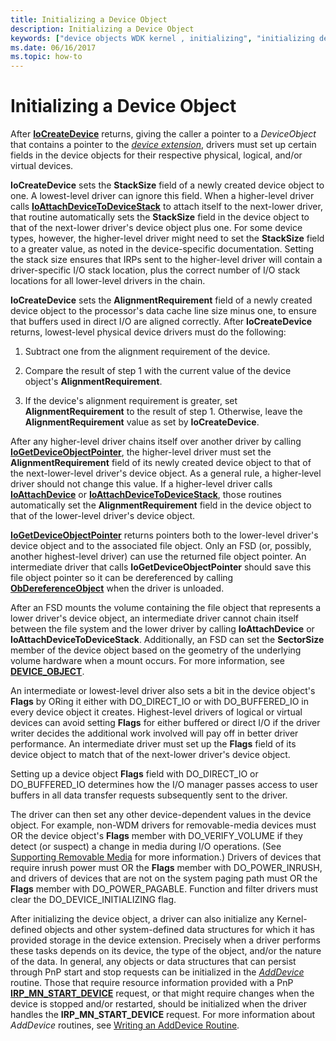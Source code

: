 ```yaml
---
title: Initializing a Device Object
description: Initializing a Device Object
keywords: ["device objects WDK kernel , initializing", "initializing device objects"]
ms.date: 06/16/2017
ms.topic: how-to
---
```


# Initializing a Device Object





After [**IoCreateDevice**](/windows-hardware/drivers/ddi/wdm/nf-wdm-iocreatedevice) returns, giving the caller a pointer to a *DeviceObject* that contains a pointer to the [*device extension*](device-extensions.md), drivers must set up certain fields in the device objects for their respective physical, logical, and/or virtual devices.

**IoCreateDevice** sets the **StackSize** field of a newly created device object to one. A lowest-level driver can ignore this field. When a higher-level driver calls [**IoAttachDeviceToDeviceStack**](/windows-hardware/drivers/ddi/wdm/nf-wdm-ioattachdevicetodevicestack) to attach itself to the next-lower driver, that routine automatically sets the **StackSize** field in the device object to that of the next-lower driver's device object plus one. For some device types, however, the higher-level driver might need to set the **StackSize** field to a greater value, as noted in the device-specific documentation. Setting the stack size ensures that IRPs sent to the higher-level driver will contain a driver-specific I/O stack location, plus the correct number of I/O stack locations for all lower-level drivers in the chain.

**IoCreateDevice** sets the **AlignmentRequirement** field of a newly created device object to the processor's data cache line size minus one, to ensure that buffers used in direct I/O are aligned correctly. After **IoCreateDevice** returns, lowest-level physical device drivers must do the following:

1.  Subtract one from the alignment requirement of the device.

2.  Compare the result of step 1 with the current value of the device object's **AlignmentRequirement**.

3.  If the device's alignment requirement is greater, set **AlignmentRequirement** to the result of step 1. Otherwise, leave the **AlignmentRequirement** value as set by **IoCreateDevice**.

After any higher-level driver chains itself over another driver by calling [**IoGetDeviceObjectPointer**](/windows-hardware/drivers/ddi/wdm/nf-wdm-iogetdeviceobjectpointer), the higher-level driver must set the **AlignmentRequirement** field of its newly created device object to that of the next-lower-level driver's device object. As a general rule, a higher-level driver should not change this value. If a higher-level driver calls [**IoAttachDevice**](/windows-hardware/drivers/ddi/wdm/nf-wdm-ioattachdevice) or [**IoAttachDeviceToDeviceStack**](/windows-hardware/drivers/ddi/wdm/nf-wdm-ioattachdevicetodevicestack), those routines automatically set the **AlignmentRequirement** field in the device object to that of the lower-level driver's device object.

[**IoGetDeviceObjectPointer**](/windows-hardware/drivers/ddi/wdm/nf-wdm-iogetdeviceobjectpointer) returns pointers both to the lower-level driver's device object and to the associated file object. Only an FSD (or, possibly, another highest-level driver) can use the returned file object pointer. An intermediate driver that calls **IoGetDeviceObjectPointer** should save this file object pointer so it can be dereferenced by calling [**ObDereferenceObject**](/windows-hardware/drivers/ddi/wdm/nf-wdm-obdereferenceobject) when the driver is unloaded.

After an FSD mounts the volume containing the file object that represents a lower driver's device object, an intermediate driver cannot chain itself between the file system and the lower driver by calling **IoAttachDevice** or **IoAttachDeviceToDeviceStack**. Additionally, an FSD can set the **SectorSize** member of the device object based on the geometry of the underlying volume hardware when a mount occurs. For more information, see [**DEVICE\_OBJECT**](/windows-hardware/drivers/ddi/wdm/ns-wdm-_device_object).

An intermediate or lowest-level driver also sets a bit in the device object's **Flags** by ORing it either with DO\_DIRECT\_IO or with DO\_BUFFERED\_IO in every device object it creates. Highest-level drivers of logical or virtual devices can avoid setting **Flags** for either buffered or direct I/O if the driver writer decides the additional work involved will pay off in better driver performance. An intermediate driver must set up the **Flags** field of its device object to match that of the next-lower driver's device object.

Setting up a device object **Flags** field with DO\_DIRECT\_IO or DO\_BUFFERED\_IO determines how the I/O manager passes access to user buffers in all data transfer requests subsequently sent to the driver.

The driver can then set any other device-dependent values in the device object. For example, non-WDM drivers for removable-media devices must OR the device object's **Flags** member with DO\_VERIFY\_VOLUME if they detect (or suspect) a change in media during I/O operations. (See [Supporting Removable Media](supporting-removable-media.md) for more information.) Drivers of devices that require inrush power must OR the **Flags** member with DO\_POWER\_INRUSH, and drivers of devices that are not on the system paging path must OR the **Flags** member with DO\_POWER\_PAGABLE. Function and filter drivers must clear the DO\_DEVICE\_INITIALIZING flag.

After initializing the device object, a driver can also initialize any Kernel-defined objects and other system-defined data structures for which it has provided storage in the device extension. Precisely when a driver performs these tasks depends on its device, the type of the object, and/or the nature of the data. In general, any objects or data structures that can persist through PnP start and stop requests can be initialized in the [*AddDevice*](/windows-hardware/drivers/ddi/wdm/nc-wdm-driver_add_device) routine. Those that require resource information provided with a PnP [**IRP\_MN\_START\_DEVICE**](./irp-mn-start-device.md) request, or that might require changes when the device is stopped and/or restarted, should be initialized when the driver handles the **IRP\_MN\_START\_DEVICE** request. For more information about *AddDevice* routines, see [Writing an AddDevice Routine](writing-an-adddevice-routine.md).

 

